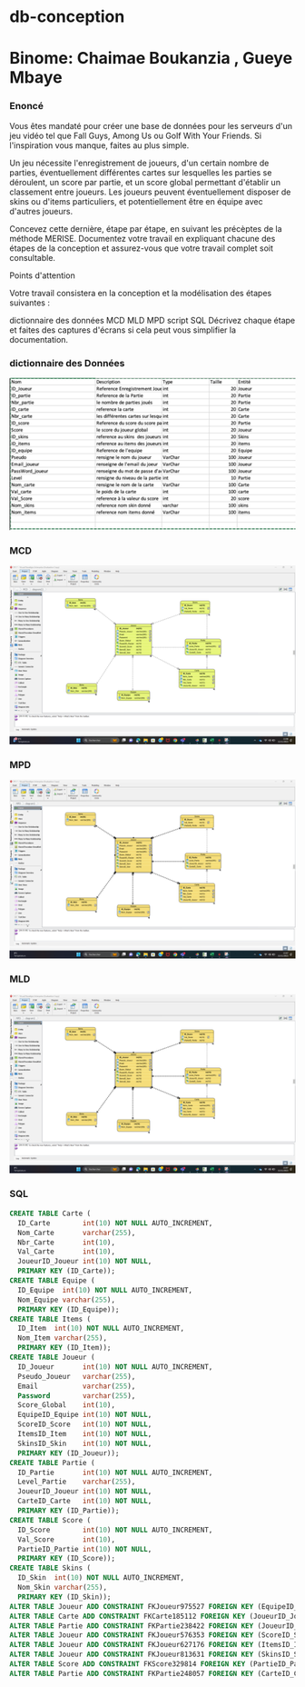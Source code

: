 # db-conception

# Binome: Chaimae Boukanzia , Gueye Mbaye

### Enoncé
Vous êtes mandaté pour créer une base de données pour les serveurs d'un jeu vidéo tel que Fall Guys, Among Us ou Golf With Your Friends. Si l'inspiration vous manque, faites au plus simple.

Un jeu nécessite l'enregistrement de joueurs, d'un certain nombre de parties, éventuellement différentes cartes sur lesquelles les parties se déroulent, un score par partie, et un score global permettant d'établir un classement entre joueurs. Les joueurs peuvent éventuellement disposer de skins ou d'items particuliers, et potentiellement être en équipe avec d'autres joueurs.

Concevez cette dernière, étape par étape, en suivant les précèptes de la méthode MERISE. Documentez votre travail en expliquant chacune des étapes de la conception et assurez-vous que votre travail complet soit consultable.

Points d'attention

Votre travail consistera en la conception et la modélisation des étapes suivantes :

dictionnaire des données
MCD
MLD
MPD
script SQL
Décrivez chaque étape et faites des captures d'écrans si cela peut vous simplifier la documentation.

### dictionnaire des Données
![](dictio_data.png)

### MCD 
![](MCD.png)

### MPD 
![](MLD.png)

### MLD 
![](MLD.png)

### SQL

```SQL
CREATE TABLE Carte (
  ID_Carte        int(10) NOT NULL AUTO_INCREMENT, 
  Nom_Carte       varchar(255), 
  Nbr_Carte       int(10), 
  Val_Carte       int(10), 
  JoueurID_Joueur int(10) NOT NULL, 
  PRIMARY KEY (ID_Carte));
CREATE TABLE Equipe (
  ID_Equipe  int(10) NOT NULL AUTO_INCREMENT, 
  Nom_Equipe varchar(255), 
  PRIMARY KEY (ID_Equipe));
CREATE TABLE Items (
  ID_Item  int(10) NOT NULL AUTO_INCREMENT, 
  Nom_Item varchar(255), 
  PRIMARY KEY (ID_Item));
CREATE TABLE Joueur (
  ID_Joueur       int(10) NOT NULL AUTO_INCREMENT, 
  Pseudo_Joueur   varchar(255), 
  Email           varchar(255), 
  Password        varchar(255), 
  Score_Global    int(10), 
  EquipeID_Equipe int(10) NOT NULL, 
  ScoreID_Score   int(10) NOT NULL, 
  ItemsID_Item    int(10) NOT NULL, 
  SkinsID_Skin    int(10) NOT NULL, 
  PRIMARY KEY (ID_Joueur));
CREATE TABLE Partie (
  ID_Partie       int(10) NOT NULL AUTO_INCREMENT, 
  Level_Partie    varchar(255), 
  JoueurID_Joueur int(10) NOT NULL, 
  CarteID_Carte   int(10) NOT NULL, 
  PRIMARY KEY (ID_Partie));
CREATE TABLE Score (
  ID_Score        int(10) NOT NULL AUTO_INCREMENT, 
  Val_Score       int(10), 
  PartieID_Partie int(10) NOT NULL, 
  PRIMARY KEY (ID_Score));
CREATE TABLE Skins (
  ID_Skin  int(10) NOT NULL AUTO_INCREMENT, 
  Nom_Skin varchar(255), 
  PRIMARY KEY (ID_Skin));
ALTER TABLE Joueur ADD CONSTRAINT FKJoueur975527 FOREIGN KEY (EquipeID_Equipe) REFERENCES Equipe (ID_Equipe);
ALTER TABLE Carte ADD CONSTRAINT FKCarte185112 FOREIGN KEY (JoueurID_Joueur) REFERENCES Joueur (ID_Joueur);
ALTER TABLE Partie ADD CONSTRAINT FKPartie238422 FOREIGN KEY (JoueurID_Joueur) REFERENCES Joueur (ID_Joueur);
ALTER TABLE Joueur ADD CONSTRAINT FKJoueur576353 FOREIGN KEY (ScoreID_Score) REFERENCES Score (ID_Score);
ALTER TABLE Joueur ADD CONSTRAINT FKJoueur627176 FOREIGN KEY (ItemsID_Item) REFERENCES Items (ID_Item);
ALTER TABLE Joueur ADD CONSTRAINT FKJoueur813631 FOREIGN KEY (SkinsID_Skin) REFERENCES Skins (ID_Skin);
ALTER TABLE Score ADD CONSTRAINT FKScore329814 FOREIGN KEY (PartieID_Partie) REFERENCES Partie (ID_Partie);
ALTER TABLE Partie ADD CONSTRAINT FKPartie248057 FOREIGN KEY (CarteID_Carte) REFERENCES Carte (ID_Carte);

```

